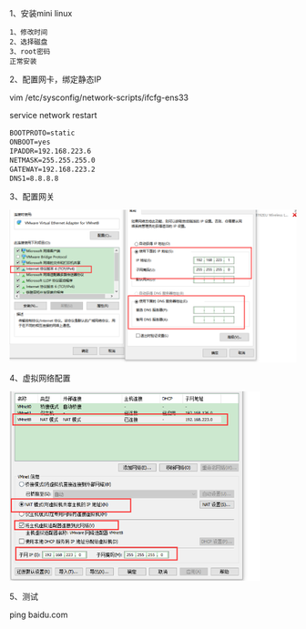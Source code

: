1、安装mini linux

```
1、修改时间
2、选择磁盘
3、root密码
正常安装
```

2、配置网卡，绑定静态IP

vim /etc/sysconfig/network-scripts/ifcfg-ens33

service network restart

```shell
BOOTPROTO=static
ONBOOT=yes
IPADDR=192.168.223.6
NETMASK=255.255.255.0
GATEWAY=192.168.223.2
DNS1=8.8.8.8
```

3、配置网关

<img src="../resource/配置网关.png" style="zoom:67%;" />

4、虚拟网络配置

<img src="../resource/虚拟网络配置.png" style="zoom:67%;" />

5、测试

ping baidu.com